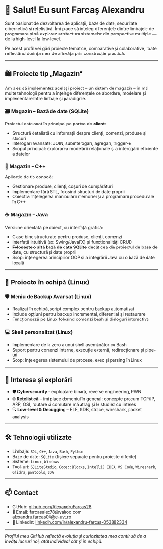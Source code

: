 # 👋 Salut! Eu sunt Farcaș Alexandru

Sunt pasionat de dezvoltarea de aplicații, baze de date, securitate cibernetică și rețelistică. Îmi place să înțeleg diferențele dintre limbajele de programare și să explorez arhitectura sistemelor din perspective multiple — de la high-level la low-level.

Pe acest profil vei găsi proiecte tematice, comparative și colaborative, toate reflectând dorința mea de a învăța prin construcție practică.

---

## 🛍️ Proiecte tip „Magazin”

Am ales să implementez același proiect – un sistem de magazin – în mai multe tehnologii pentru a înțelege diferențele de abordare, modelare și implementare între limbaje și paradigme.

### 🗃️ Magazin – Bază de date (SQLite)
Proiectul este axat în principal pe partea de **client**:
- Structură detaliată cu informații despre clienți, comenzi, produse și stocuri
- Interogări avansate: JOIN, subinterogări, agregări, trigger-e
- Scopul principal: explorarea modelării relaționale și a interogării eficiente a datelor

### 🧾 Magazin – C++
Aplicație de tip consolă:
- Gestionare produse, clienți, coșuri de cumpărături
- Implementare fără STL, folosind structuri de date proprii
- Obiectiv: înțelegerea manipulării memoriei și a programării procedurale în C++

### ☕ Magazin – Java
Versiune orientată pe obiect, cu interfață grafică:
- Clase bine structurate pentru produse, clienți, comenzi
- Interfață intuitivă (ex: Swing/JavaFX) și funcționalități CRUD
- **Folosește o altă bază de date SQLite** decât cea din proiectul de baze de date, cu structură și date proprii
- Scop: înțelegerea principiilor OOP și a integrării Java cu o bază de date locală

---

## 🤝 Proiecte în echipă (Linux)

### 🛡️ Meniu de Backup Avansat (Linux)
- Realizat în echipă, script complex pentru backup automatizat
- Include opțiuni pentru backup incremental, diferențial și restaurare
- Funcționează pe Linux folosind comenzi bash și dialoguri interactive

### 💻 Shell personalizat (Linux)
- Implementare de la zero a unui shell asemănător cu Bash
- Suport pentru comenzi interne, execuție externă, redirecționare și pipe-uri
- Scop: înțelegerea sistemului de procese, exec și parsing în Linux

---

## 🧠 Interese și explorări

- 🛡️ **Cybersecurity** – exploatare binară, reverse engineering, PWN
- 🌐 **Rețelistică** – îmi place domeniul în general: concepte precum TCP/IP, ARP, OSI, routare și comutare mă atrag și le studiez cu interes
- 🔍 **Low-level & Debugging** – ELF, GDB, strace, wireshark, packet analysis

---

## 🛠️ Tehnologii utilizate

- Limbaje: `SQL`, `C++`, `Java`, `Bash`, `Python`
- Baze de date: `SQLite` (fișiere separate pentru proiecte diferite)
- Sisteme: `Linux`, `Windows`
- Tool-uri: `SQLiteStudio`, `Code::Blocks`, `IntelliJ IDEA`, `VS Code`, `Wireshark`, `Ghidra`, `pwntools`, `IDA`

---

## 📫 Contact

- GitHub: [github.com/AlexandruFarcas28](https://github.com/AlexandruFarcas28)
- 📧 Email: farcasalex78@yahoo.com  
          alexandru.farcas04@e-uvt.ro
- 💼 LinkedIn: [linkedin.com/in/alexandru-farcas-053882334](https://www.linkedin.com/in/alexandru-farcas-053882334/)

---

*Profilul meu GitHub reflectă evoluția și curiozitatea mea continuă de a învăța lucruri noi, atât individual cât și în echipă.*
